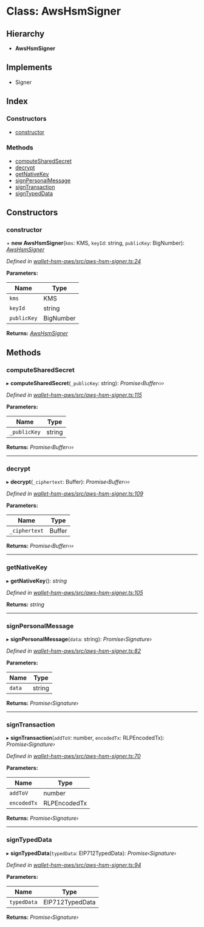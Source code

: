 # Class: AwsHsmSigner

## Hierarchy

* **AwsHsmSigner**

## Implements

* Signer

## Index

### Constructors

* [constructor](_aws_hsm_signer_.awshsmsigner.md#constructor)

### Methods

* [computeSharedSecret](_aws_hsm_signer_.awshsmsigner.md#computesharedsecret)
* [decrypt](_aws_hsm_signer_.awshsmsigner.md#decrypt)
* [getNativeKey](_aws_hsm_signer_.awshsmsigner.md#getnativekey)
* [signPersonalMessage](_aws_hsm_signer_.awshsmsigner.md#signpersonalmessage)
* [signTransaction](_aws_hsm_signer_.awshsmsigner.md#signtransaction)
* [signTypedData](_aws_hsm_signer_.awshsmsigner.md#signtypeddata)

## Constructors

###  constructor

\+ **new AwsHsmSigner**(`kms`: KMS, `keyId`: string, `publicKey`: BigNumber): *[AwsHsmSigner](_aws_hsm_signer_.awshsmsigner.md)*

*Defined in [wallet-hsm-aws/src/aws-hsm-signer.ts:24](https://github.com/medhak1/celo-monorepo/blob/master/packages/sdk/wallets/wallet-hsm-aws/src/aws-hsm-signer.ts#L24)*

**Parameters:**

Name | Type |
------ | ------ |
`kms` | KMS |
`keyId` | string |
`publicKey` | BigNumber |

**Returns:** *[AwsHsmSigner](_aws_hsm_signer_.awshsmsigner.md)*

## Methods

###  computeSharedSecret

▸ **computeSharedSecret**(`_publicKey`: string): *Promise‹Buffer‹››*

*Defined in [wallet-hsm-aws/src/aws-hsm-signer.ts:115](https://github.com/medhak1/celo-monorepo/blob/master/packages/sdk/wallets/wallet-hsm-aws/src/aws-hsm-signer.ts#L115)*

**Parameters:**

Name | Type |
------ | ------ |
`_publicKey` | string |

**Returns:** *Promise‹Buffer‹››*

___

###  decrypt

▸ **decrypt**(`_ciphertext`: Buffer): *Promise‹Buffer‹››*

*Defined in [wallet-hsm-aws/src/aws-hsm-signer.ts:109](https://github.com/medhak1/celo-monorepo/blob/master/packages/sdk/wallets/wallet-hsm-aws/src/aws-hsm-signer.ts#L109)*

**Parameters:**

Name | Type |
------ | ------ |
`_ciphertext` | Buffer |

**Returns:** *Promise‹Buffer‹››*

___

###  getNativeKey

▸ **getNativeKey**(): *string*

*Defined in [wallet-hsm-aws/src/aws-hsm-signer.ts:105](https://github.com/medhak1/celo-monorepo/blob/master/packages/sdk/wallets/wallet-hsm-aws/src/aws-hsm-signer.ts#L105)*

**Returns:** *string*

___

###  signPersonalMessage

▸ **signPersonalMessage**(`data`: string): *Promise‹Signature›*

*Defined in [wallet-hsm-aws/src/aws-hsm-signer.ts:82](https://github.com/medhak1/celo-monorepo/blob/master/packages/sdk/wallets/wallet-hsm-aws/src/aws-hsm-signer.ts#L82)*

**Parameters:**

Name | Type |
------ | ------ |
`data` | string |

**Returns:** *Promise‹Signature›*

___

###  signTransaction

▸ **signTransaction**(`addToV`: number, `encodedTx`: RLPEncodedTx): *Promise‹Signature›*

*Defined in [wallet-hsm-aws/src/aws-hsm-signer.ts:70](https://github.com/medhak1/celo-monorepo/blob/master/packages/sdk/wallets/wallet-hsm-aws/src/aws-hsm-signer.ts#L70)*

**Parameters:**

Name | Type |
------ | ------ |
`addToV` | number |
`encodedTx` | RLPEncodedTx |

**Returns:** *Promise‹Signature›*

___

###  signTypedData

▸ **signTypedData**(`typedData`: EIP712TypedData): *Promise‹Signature›*

*Defined in [wallet-hsm-aws/src/aws-hsm-signer.ts:94](https://github.com/medhak1/celo-monorepo/blob/master/packages/sdk/wallets/wallet-hsm-aws/src/aws-hsm-signer.ts#L94)*

**Parameters:**

Name | Type |
------ | ------ |
`typedData` | EIP712TypedData |

**Returns:** *Promise‹Signature›*
